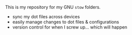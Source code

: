 This is my repository for my GNU `stow` folders.

* sync my dot files across devices
* easily manage changes to dot files & configurations
* version control for when I screw up... which will happen